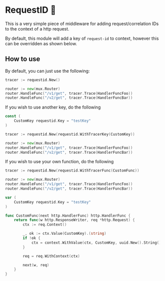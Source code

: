 # RequestID 🔎

This is a very simple piece of middleware for adding request/correlation IDs to the context of a http request.

By default, this module will add a key of `request-id` to context, however this can be overridden as shown below. 

## How to use

By default, you can just use the following:

```go
tracer := requestid.New()

router := new(mux.Router)
router.HandleFunc("/v1/get", tracer.Trace(HandlerFuncFoo))
router.HandleFunc("/v2/get", tracer.Trace(HandlerFuncBar))
```

If you wish to use another key, do the following

```go
const (
    CustomKey requestid.Key = "testKey"
)

tracer := requestid.New(requestid.WithTracerKey(CustomKey))

router := new(mux.Router)
router.HandleFunc("/v1/get", tracer.Trace(HandlerFuncFoo))
router.HandleFunc("/v2/get", tracer.Trace(HandlerFuncBar))
```

If you wish to use your own function, do the following

```go
tracer := requestid.New(requestid.WithTracerFunc(CustomFunc))

router := new(mux.Router)
router.HandleFunc("/v1/get", tracer.Trace(HandlerFuncFoo))
router.HandleFunc("/v2/get", tracer.Trace(HandlerFuncBar))

var (
    CustomKey requestid.Key = "testKey"
)

func CustomFunc(next http.HandlerFunc) http.HandlerFunc {
    return func(w http.ResponseWriter, req *http.Request) {
        ctx := req.Context()

        _, ok := ctx.Value(CustomKey).(string)
        if !ok {
            ctx = context.WithValue(ctx, CustomKey, uuid.New().String())
        }

        req = req.WithContext(ctx)

        next(w, req)
    }
}
```

